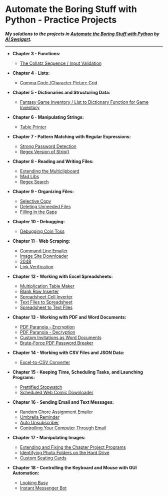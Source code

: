 # **Automate the Boring Stuff with Python - Practice Projects**
***My solutions to the projects in [Automate the Boring Stuff with Python](https://automatetheboringstuff.com/) by [Al Sweigart](http://alsweigart.com/).***
  
---  


  *  **Chapter 3 - Functions:**  

      * [The Collatz Sequence / Input Validation]( https://github.com/IFinners/automate-the-boring-stuff-projects/blob/master/Chapter%2003/Collatz.py)
  * **Chapter 4 - Lists:**  

    * [Comma Code /Character Picture Grid](https://github.com/IFinners/automate-the-boring-stuff-projects/blob/master/Chapter%2004/comma_and_grid.py)  

  * **Chapter 5 - Dictionaries and Structuring Data:**  

    * [Fantasy Game Inventory / List to Dictionary Function for Game Inventory](https://github.com/IFinners/automate-the-boring-stuff-projects/blob/master/Chapter%2005/Game_Inventory.py)  

  * **Chapter 6 - Manipulating Strings:**  

    * [Table Printer](https://github.com/IFinners/automate-the-boring-stuff-projects/blob/master/Chapter%2006/table_printer.py)

  * **Chapter 7 - Pattern Matching with Regular Expressions:**  

    * [Strong Password Detection](https://github.com/IFinners/automate-the-boring-stuff-projects/blob/master/Chapter%2007/strong_password_detection.py)
    * [Regex Version of Strip()](https://github.com/IFinners/automate-the-boring-stuff-projects/blob/master/Chapter%2007/regex_strip.py)  

  * **Chapter 8 - Reading and Writing Files:**  

    * [Extending the Multiclipboard](https://github.com/IFinners/automate-the-boring-stuff-projects/blob/master/Chapter%2008/mcb_ext.pyw)
    * [Mad Libs](https://github.com/IFinners/automate-the-boring-stuff-projects/blob/master/Chapter%2008/mad_libs.py)
    * [Regex Search](https://github.com/IFinners/automate-the-boring-stuff-projects/blob/master/Chapter%2008/regex_search.py)  

  * **Chapter 9 - Organizing Files:**  

    * [Selective Copy](https://github.com/IFinners/automate-the-boring-stuff-projects/blob/master/Chapter%2009/selective_copy.py)  
    * [Deleting Unneeded Files](https://github.com/IFinners/automate-the-boring-stuff-projects/blob/master/Chapter%2009/deleting_unneeded.py)  
    * [Filling in the Gaps](https://github.com/IFinners/automate-the-boring-stuff-projects/blob/master/Chapter%2009/filling_gaps.py)  

  * **Chapter 10 - Debugging:**  

    * [Debugging Coin Toss](https://github.com/IFinners/automate-the-boring-stuff-projects/blob/master/Chapter%2010/debug_toss.py)

  * **Chapter 11 - Web Scraping:**  

    * [Command Line Emailer](https://github.com/IFinners/automate-the-boring-stuff-projects/blob/master/Chapter%2011/clemailer.py)
    * [Image Site Downloader](https://github.com/IFinners/automate-the-boring-stuff-projects/blob/master/Chapter%2011/img_down.py)
    * [2048](https://github.com/IFinners/automate-the-boring-stuff-projects/blob/master/Chapter%2011/2048.py)
    * [Link Verification](https://github.com/IFinners/automate-the-boring-stuff-projects/blob/master/Chapter%2011/link_verifier.py)

  * **Chapter 12 - Working with Excel Spreadsheets:**  

    * [Multiplication Table Maker](https://github.com/IFinners/automate-the-boring-stuff-projects/blob/master/Chapter%2012/multiplication_table.py)
    * [Blank Row Inserter](https://github.com/IFinners/automate-the-boring-stuff-projects/blob/master/Chapter%2012/blank_row_inserter.py)
    * [Spreadsheet Cell Inverter](https://github.com/IFinners/automate-the-boring-stuff-projects/blob/master/Chapter%2012/cell_inverter.py)
    * [Text Files to Spreadsheet](https://github.com/IFinners/automate-the-boring-stuff-projects/blob/master/Chapter%2012/text2sheet.py)
    * [Spreadsheet to Text Files](https://github.com/IFinners/automate-the-boring-stuff-projects/blob/master/Chapter%2012/sheet2text.py)
  
  * **Chapter 13 - Working with PDF and Word Documents:**  

    * [PDF Paranoia - Encryption](https://github.com/IFinners/automate-the-boring-stuff-projects/blob/master/Chapter%2013/pdf_encrypt.py)
    * [PDF Paranoia - Decryption](https://github.com/IFinners/automate-the-boring-stuff-projects/blob/master/Chapter%2013/pdf_decrypt.py)
    * [Custom Invitations as Word Documents](https://github.com/IFinners/automate-the-boring-stuff-projects/blob/master/Chapter%2013/invite_maker.py)
    * [Brute-Force PDF Password Breaker](https://github.com/IFinners/automate-the-boring-stuff-projects/blob/master/Chapter%2013/pdf_pass_break.py)

  * **Chapter 14 - Working with CSV Files and JSON Data:**  

    * [Excel-to-CSV Converter](https://github.com/IFinners/automate-the-boring-stuff-projects/blob/master/Chapter%2014/excel2csv.py)

  * **Chapter 15 - Keeping Time, Scheduling Tasks, and Launching Programs:**  

    * [Prettified Stopwatch](https://github.com/IFinners/automate-the-boring-stuff-projects/blob/master/Chapter%2015/pretty_stopwatch.py)
    * [Scheduled Web Comic Downloader](https://github.com/IFinners/automate-the-boring-stuff-projects/blob/master/Chapter%2015/comic_downloader.py)

  * **Chapter 16 - Sending Email and Text Messages:**  

    * [Random Chore Assignment Emailer](https://github.com/IFinners/automate-the-boring-stuff-projects/blob/master/hapter%2016/random_chores.py)
    * [Umbrella Reminder](https://github.com/IFinners/automate-the-boring-stuff-projects/blob/master/Chapter%2016/umbrella-reminder.py)
    * [Auto Unsubscriber](https://github.com/IFinners/automate-the-boring-stuff-projects/blob/master/Chapter%2016/auto_unsubscriber.py)
    * [Controlling Your Computer Through Email](https://github.com/IFinners/automate-the-boring-stuff-projects/blob/master/Chapter%2016/torrent_launcher.py)

  * **Chapter 17 - Manipulating Images:**  

    * [Extending and Fixing the Chapter Project Programs](https://github.com/IFinners/automate-the-boring-stuff-projects/blob/master/Chapter%2017/resize-extended.py)
    * [Identifying Photo Folders on the Hard Drive](https://github.com/IFinners/automate-the-boring-stuff-projects/blob/master/Chapter%2017/photo_folder_finder.py)
    * [Custom Seating Cards](https://github.com/IFinners/automate-the-boring-stuff-projects/blob/master/Chapter%2017/custom-cards.py)

  * **Chapter 18 - Controlling the Keyboard and Mouse with GUI Automation:**  

    * [Looking Busy](https://github.com/IFinners/automate-the-boring-stuff-projects/blob/master/Chapter%2018/looking_busy.py)
    * [Instant Messenger Bot](https://github.com/IFinners/automate-the-boring-stuff-projects/blob/master/Chapter%2018/im_bot.py)
